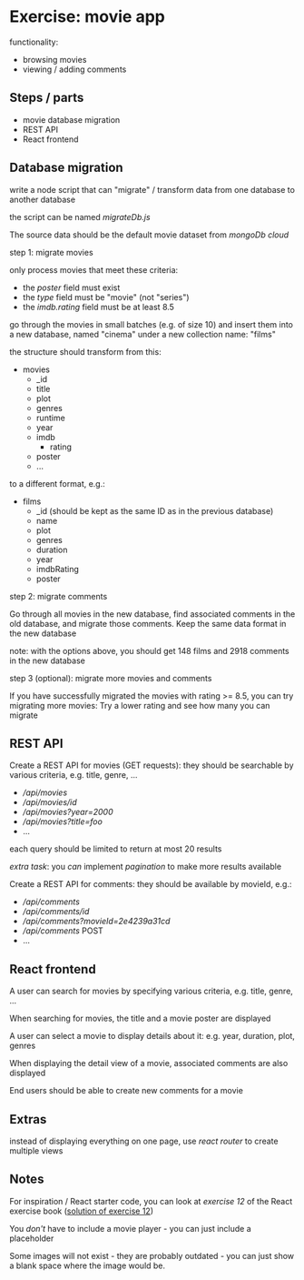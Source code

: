 # Exercise: movie app

functionality:

- browsing movies
- viewing / adding comments

## Steps / parts

- movie database migration
- REST API
- React frontend

## Database migration

write a node script that can "migrate" / transform data from one database to another database

the script can be named _migrateDb.js_

The source data should be the default movie dataset from _mongoDb cloud_

step 1: migrate movies

only process movies that meet these criteria:

- the _poster_ field must exist
- the _type_ field must be "movie" (not "series")
- the _imdb.rating_ field must be at least 8.5

go through the movies in small batches (e.g. of size 10) and insert them into a new database, named "cinema" under a new collection name: "films"

the structure should transform from this:

- movies
  - \_id
  - title
  - plot
  - genres
  - runtime
  - year
  - imdb
    - rating
  - poster
  - ...

to a different format, e.g.:

- films
  - \_id (should be kept as the same ID as in the previous database)
  - name
  - plot
  - genres
  - duration
  - year
  - imdbRating
  - poster

step 2: migrate comments

Go through all movies in the new database, find associated comments in the old database, and migrate those comments. Keep the same data format in the new database

note: with the options above, you should get 148 films and 2918 comments in the new database

step 3 (optional): migrate more movies and comments

If you have successfully migrated the movies with rating >= 8.5, you can try migrating more movies: Try a lower rating and see how many you can migrate

## REST API

Create a REST API for movies (GET requests): they should be searchable by various criteria, e.g. title, genre, ...

- _/api/movies_
- _/api/movies/id_
- _/api/movies?year=2000_
- _/api/movies?title=foo_
- ...

each query should be limited to return at most 20 results

_extra task_: you _can_ implement _pagination_ to make more results available

Create a REST API for comments: they should be available by movieId, e.g.:

- _/api/comments_
- _/api/comments/id_
- _/api/comments?movieId=2e4239a31cd_
- _/api/comments_ POST
- ...

## React frontend

A user can search for movies by specifying various criteria, e.g. title, genre, ...

When searching for movies, the title and a movie poster are displayed

A user can select a movie to display details about it: e.g. year, duration, plot, genres

When displaying the detail view of a movie, associated comments are also displayed

End users should be able to create new comments for a movie

## Extras

instead of displaying everything on one page, use _react router_ to create multiple views

## Notes

For inspiration / React starter code, you can look at _exercise 12_ of the React exercise book ([solution of exercise 12](https://codesandbox.io/s/u5sifc?file=/src/App.jsx))

You _don't_ have to include a movie player - you can just include a placeholder

Some images will not exist - they are probably outdated - you can just show a blank space where the image would be.
